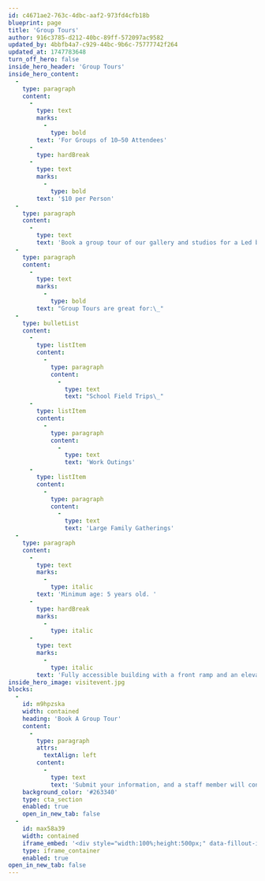 ```yaml
---
id: c4671ae2-763c-4dbc-aaf2-973fd4cfb18b
blueprint: page
title: 'Group Tours'
author: 916c3785-d212-40bc-89ff-572097ac9582
updated_by: 4bbfb4a7-c929-44bc-9b6c-75777742f264
updated_at: 1747783648
turn_off_hero: false
inside_hero_header: 'Group Tours'
inside_hero_content:
  -
    type: paragraph
    content:
      -
        type: text
        marks:
          -
            type: bold
        text: 'For Groups of 10–50 Attendees'
      -
        type: hardBreak
      -
        type: text
        marks:
          -
            type: bold
        text: '$10 per Person'
  -
    type: paragraph
    content:
      -
        type: text
        text: 'Book a group tour of our gallery and studios for a Led by a GCCA staff member, tours last 30–45 minutes and do not include additional art activities but art activities can be added for an additional charge. '
  -
    type: paragraph
    content:
      -
        type: text
        marks:
          -
            type: bold
        text: "Group Tours are great for:\_"
  -
    type: bulletList
    content:
      -
        type: listItem
        content:
          -
            type: paragraph
            content:
              -
                type: text
                text: "School Field Trips\_"
      -
        type: listItem
        content:
          -
            type: paragraph
            content:
              -
                type: text
                text: 'Work Outings'
      -
        type: listItem
        content:
          -
            type: paragraph
            content:
              -
                type: text
                text: 'Large Family Gatherings'
  -
    type: paragraph
    content:
      -
        type: text
        marks:
          -
            type: italic
        text: 'Minimum age: 5 years old. '
      -
        type: hardBreak
        marks:
          -
            type: italic
      -
        type: text
        marks:
          -
            type: italic
        text: 'Fully accessible building with a front ramp and an elevator to the second floor.'
inside_hero_image: visitevent.jpg
blocks:
  -
    id: m9hpzska
    width: contained
    heading: 'Book A Group Tour'
    content:
      -
        type: paragraph
        attrs:
          textAlign: left
        content:
          -
            type: text
            text: 'Submit your information, and a staff member will contact you to confirm details and provide pricing and an invoice. If you have any questions, please include them in the accommodations section of the form.'
    background_color: '#263340'
    type: cta_section
    enabled: true
    open_in_new_tab: false
  -
    id: max58a39
    width: contained
    iframe_embed: '<div style="width:100%;height:500px;" data-fillout-id="mGZXYee8wrus" data-fillout-embed-type="standard" data-fillout-inherit-parameters data-fillout-dynamic-resize></div><script src="https://server.fillout.com/embed/v1/"></script>'
    type: iframe_container
    enabled: true
open_in_new_tab: false
---
```

